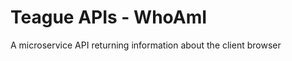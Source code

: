 Teague APIs - WhoAmI
====================================

A microservice API returning information about the client browser
